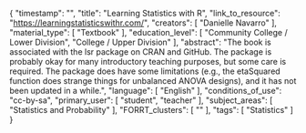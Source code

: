 {
    "timestamp": "",
    "title": "Learning Statistics with R",
    "link_to_resource": "https://learningstatisticswithr.com/",
    "creators": [
        "Danielle Navarro"
    ],
    "material_type": [
        "Textbook"
    ],
    "education_level": [
        "Community College / Lower Division",
        "College / Upper Division"
    ],
    "abstract": "The book is associated with the lsr package on CRAN and GitHub. The package is probably okay for many introductory teaching purposes, but some care is required. The package does have some limitations (e.g., the etaSquared function does strange things for unbalanced ANOVA designs), and it has not been updated in a while.",
    "language": [
        "English"
    ],
    "conditions_of_use": "cc-by-sa",
    "primary_user": [
        "student",
        "teacher"
    ],
    "subject_areas": [
        "Statistics and Probability"
    ],
    "FORRT_clusters": [
        ""
    ],
    "tags": [
        "Statistics"
    ]
}